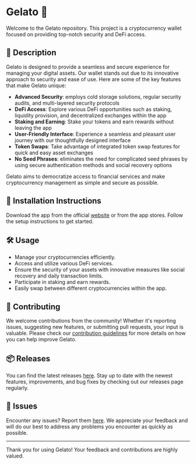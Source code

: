 
# Gelato 🚀

Welcome to the Gelato repository. This project is a cryptocurrency wallet focused on providing top-notch security and DeFi access.

## 📜 Description

Gelato is designed to provide a seamless and secure experience for managing your digital assets. Our wallet stands out due to its innovative approach to security and ease of use. Here are some of the key features that make Gelato unique:

- **Advanced Security**: employs cold storage solutions, regular security audits, and multi-layered security protocols
- **DeFi Access**: Explore various DeFi opportunities such as staking, liquidity provision, and decentralized exchanges within the app
- **Staking and Earning**: Stake your tokens and earn rewards without leaving the app
- **User-Friendly Interface**: Experience a seamless and pleasant user journey with our thoughtfully designed interface
- **Token Swaps**: Take advantage of integrated token swap features for quick and easy asset exchanges
- **No Seed Phrases**: eliminates the need for complicated seed phrases by using secure authentication methods and social recovery options

Gelato aims to democratize access to financial services and make cryptocurrency management as simple and secure as possible.

## 🚀 Installation Instructions

Download the app from the official [website](https://www.example.com) or from the app stores. Follow the setup instructions to get started.

## 🛠️ Usage

- Manage your cryptocurrencies efficiently.
- Access and utilize various DeFi services.
- Ensure the security of your assets with innovative measures like social recovery and daily transaction limits.
- Participate in staking and earn rewards.
- Easily swap between different cryptocurrencies within the app.

## 🤝 Contributing

We welcome contributions from the community! Whether it's reporting issues, suggesting new features, or submitting pull requests, your input is valuable. Please check our [contribution guidelines](../../contributing) for more details on how you can help improve Gelato.

## 📦 Releases

You can find the latest releases [here](../../releases). Stay up to date with the newest features, improvements, and bug fixes by checking out our releases page regularly.

## 🐛 Issues

Encounter any issues? Report them [here](../../issues). We appreciate your feedback and will do our best to address any problems you encounter as quickly as possible.

---

Thank you for using Gelato! Your feedback and contributions are highly valued.
